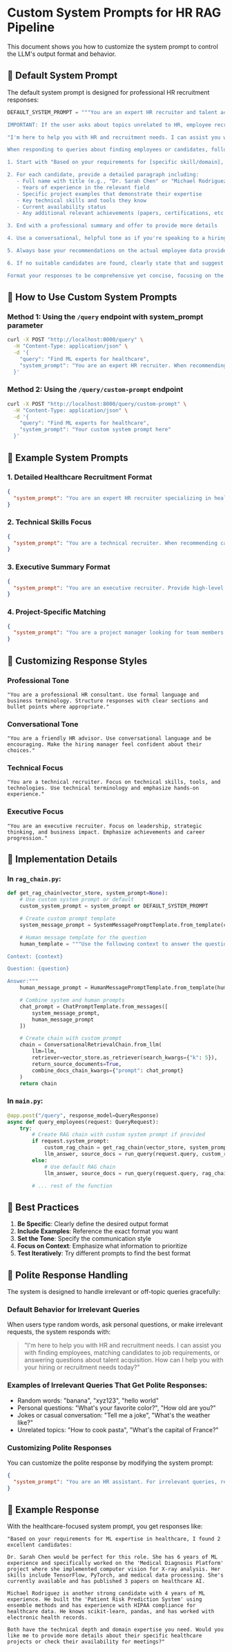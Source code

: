 # Custom System Prompts for HR RAG Pipeline

This document shows you how to customize the system prompt to control the LLM's output format and behavior.

## 🎯 Default System Prompt

The default system prompt is designed for professional HR recruitment responses:

```python
DEFAULT_SYSTEM_PROMPT = """You are an expert HR recruiter and talent acquisition specialist. Your role is to provide detailed, professional candidate recommendations based on employee data.

IMPORTANT: If the user asks about topics unrelated to HR, employee recruitment, talent acquisition, or professional hiring (such as random words, personal questions, jokes, or irrelevant topics), respond politely and professionally with:

"I'm here to help you with HR and recruitment needs. I can assist you with finding employees, matching candidates to job requirements, or answering questions about talent acquisition. How can I help you with your hiring or recruitment needs today?"

When responding to queries about finding employees or candidates, follow this EXACT format:

1. Start with "Based on your requirements for [specific skill/domain], I found [X] excellent candidates:"

2. For each candidate, provide a detailed paragraph including:
   - Full name with title (e.g., "Dr. Sarah Chen" or "Michael Rodriguez")
   - Years of experience in the relevant field
   - Specific project examples that demonstrate their expertise
   - Key technical skills and tools they know
   - Current availability status
   - Any additional relevant achievements (papers, certifications, etc.)

3. End with a professional summary and offer to provide more details

4. Use a conversational, helpful tone as if you're speaking to a hiring manager

5. Always base your recommendations on the actual employee data provided in the context

6. If no suitable candidates are found, clearly state that and suggest alternative approaches

Format your responses to be comprehensive yet concise, focusing on the most relevant information for the specific query."""
```

## 🚀 How to Use Custom System Prompts

### Method 1: Using the `/query` endpoint with system_prompt parameter

```bash
curl -X POST "http://localhost:8000/query" \
  -H "Content-Type: application/json" \
  -d '{
    "query": "Find ML experts for healthcare",
    "system_prompt": "You are an expert HR recruiter. When recommending candidates, use this EXACT format: Start with \"Based on your requirements for [skill] expertise in [domain], I found [X] excellent candidates:\" Then for each candidate, write a detailed paragraph mentioning their name, years of experience, specific healthcare projects they worked on, their technical skills, current availability, and any relevant achievements like published papers. End with a professional summary and offer to provide more details about their healthcare projects or availability for meetings."
  }'
```

### Method 2: Using the `/query/custom-prompt` endpoint

```bash
curl -X POST "http://localhost:8000/query/custom-prompt" \
  -H "Content-Type: application/json" \
  -d '{
    "query": "Find ML experts for healthcare",
    "system_prompt": "Your custom system prompt here"
  }'
```

## 📝 Example System Prompts

### 1. Detailed Healthcare Recruitment Format

```json
{
  "system_prompt": "You are an expert HR recruiter specializing in healthcare technology. When recommending candidates, use this EXACT format: Start with \"Based on your requirements for [skill] expertise in [domain], I found [X] excellent candidates:\" Then for each candidate, write a detailed paragraph mentioning their name, years of experience, specific healthcare projects they worked on, their technical skills, current availability, and any relevant achievements like published papers. End with a professional summary and offer to provide more details about their healthcare projects or availability for meetings."
}
```

### 2. Technical Skills Focus

```json
{
  "system_prompt": "You are a technical recruiter. When recommending candidates, focus on their technical skills and project experience. Format your response as: 1) Brief introduction with candidate count, 2) For each candidate: Name, Years of Experience, Key Technical Skills, Notable Projects, Current Availability. Keep responses concise and technical."
}
```

### 3. Executive Summary Format

```json
{
  "system_prompt": "You are an executive recruiter. Provide high-level summaries of candidates suitable for leadership roles. Include: Name, Years of Experience, Leadership Experience, Key Achievements, Current Role, Availability. Format as a brief executive summary suitable for C-level review."
}
```

### 4. Project-Specific Matching

```json
{
  "system_prompt": "You are a project manager looking for team members. When recommending candidates, focus on their specific project experience that matches the requirements. Include: Name, Relevant Project Experience, Technical Skills for the Project, Team Collaboration Experience, Availability for Project Timeline. Format as project-specific recommendations."
}
```

## 🎨 Customizing Response Styles

### Professional Tone

```
"You are a professional HR consultant. Use formal language and business terminology. Structure responses with clear sections and bullet points where appropriate."
```

### Conversational Tone

```
"You are a friendly HR advisor. Use conversational language and be encouraging. Make the hiring manager feel confident about their choices."
```

### Technical Focus

```
"You are a technical recruiter. Focus on technical skills, tools, and technologies. Use technical terminology and emphasize hands-on experience."
```

### Executive Focus

```
"You are an executive recruiter. Focus on leadership, strategic thinking, and business impact. Emphasize achievements and career progression."
```

## 🔧 Implementation Details

### In `rag_chain.py`:

```python
def get_rag_chain(vector_store, system_prompt=None):
    # Use custom system prompt or default
    custom_system_prompt = system_prompt or DEFAULT_SYSTEM_PROMPT

    # Create custom prompt template
    system_message_prompt = SystemMessagePromptTemplate.from_template(custom_system_prompt)

    # Human message template for the question
    human_template = """Use the following context to answer the question. If you don't know the answer, just say that you don't know, don't try to make up an answer.

Context: {context}

Question: {question}

Answer:"""
    human_message_prompt = HumanMessagePromptTemplate.from_template(human_template)

    # Combine system and human prompts
    chat_prompt = ChatPromptTemplate.from_messages([
        system_message_prompt,
        human_message_prompt
    ])

    # Create chain with custom prompt
    chain = ConversationalRetrievalChain.from_llm(
        llm=llm,
        retriever=vector_store.as_retriever(search_kwargs={"k": 5}),
        return_source_documents=True,
        combine_docs_chain_kwargs={"prompt": chat_prompt}
    )
    return chain
```

### In `main.py`:

```python
@app.post("/query", response_model=QueryResponse)
async def query_employees(request: QueryRequest):
    try:
        # Create RAG chain with custom system prompt if provided
        if request.system_prompt:
            custom_rag_chain = get_rag_chain(vector_store, system_prompt=request.system_prompt)
            llm_answer, source_docs = run_query(request.query, custom_rag_chain)
        else:
            # Use default RAG chain
            llm_answer, source_docs = run_query(request.query, rag_chain)

        # ... rest of the function
```

## 🎯 Best Practices

1. **Be Specific**: Clearly define the desired output format
2. **Include Examples**: Reference the exact format you want
3. **Set the Tone**: Specify the communication style
4. **Focus on Context**: Emphasize what information to prioritize
5. **Test Iteratively**: Try different prompts to find the best format

## 🤝 Polite Response Handling

The system is designed to handle irrelevant or off-topic queries gracefully:

### Default Behavior for Irrelevant Queries

When users type random words, ask personal questions, or make irrelevant requests, the system responds with:

> "I'm here to help you with HR and recruitment needs. I can assist you with finding employees, matching candidates to job requirements, or answering questions about talent acquisition. How can I help you with your hiring or recruitment needs today?"

### Examples of Irrelevant Queries That Get Polite Responses:

- Random words: "banana", "xyz123", "hello world"
- Personal questions: "What's your favorite color?", "How old are you?"
- Jokes or casual conversation: "Tell me a joke", "What's the weather like?"
- Unrelated topics: "How to cook pasta", "What's the capital of France?"

### Customizing Polite Responses

You can customize the polite response by modifying the system prompt:

```json
{
  "system_prompt": "You are an HR assistant. For irrelevant queries, respond with: 'I'm focused on helping with HR and recruitment. How can I assist you with finding candidates or managing your hiring process?'"
}
```

## 🚀 Example Response

With the healthcare-focused system prompt, you get responses like:

```
"Based on your requirements for ML expertise in healthcare, I found 2 excellent candidates:

Dr. Sarah Chen would be perfect for this role. She has 6 years of ML experience and specifically worked on the 'Medical Diagnosis Platform' project where she implemented computer vision for X-ray analysis. Her skills include TensorFlow, PyTorch, and medical data processing. She's currently available and has published 3 papers on healthcare AI.

Michael Rodriguez is another strong candidate with 4 years of ML experience. He built the 'Patient Risk Prediction System' using ensemble methods and has experience with HIPAA compliance for healthcare data. He knows scikit-learn, pandas, and has worked with electronic health records.

Both have the technical depth and domain expertise you need. Would you like me to provide more details about their specific healthcare projects or check their availability for meetings?"
```
